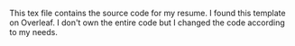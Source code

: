 This tex file contains the source code for my resume. I found this template on Overleaf.
I don't own the entire code but I changed the code according to my needs.
